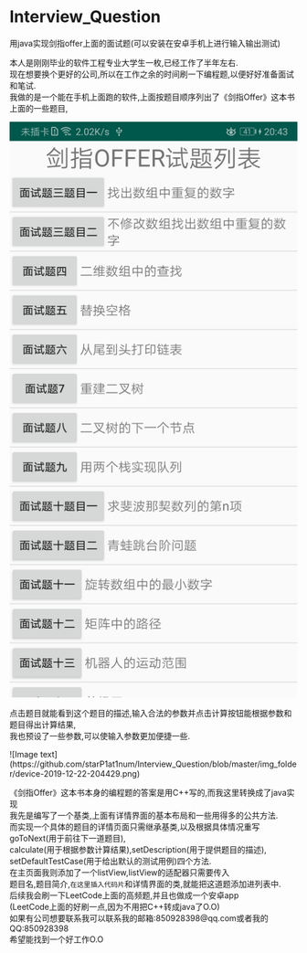 <!DOCTYPE html>
<html>

<head>
  <meta charset="utf-8">
  <meta name="viewport" content="width=device-width, initial-scale=1.0">
  <link rel="stylesheet" href="https://stackedit.io/style.css" />
</head>

<body class="stackedit">
  <div class="stackedit__html"><h1><a id="Interview_Question_0"></a>Interview_Question</h1>
<p>用java实现剑指offer上面的面试题(可以安装在安卓手机上进行输入输出测试)</p>
<p>本人是刚刚毕业的软件工程专业大学生一枚,已经工作了半年左右.<br>
现在想要换个更好的公司,所以在工作之余的时间刷一下编程题,以便好好准备面试和笔试.<br>
我做的是一个能在手机上面跑的软件,上面按题目顺序列出了《剑指Offer》这本书上面的一些题目,<br></p>
    
 ![Image text](https://github.com/starP1at1num/Interview_Question/blob/master/img_folder/device-2019-12-22-204354.png)
<p>点击题目就能看到这个题目的描述,输入合法的参数并点击计算按钮能根据参数和题目得出计算结果,<br>
我也预设了一些参数,可以使输入参数更加便捷一些.<br></p>
 ![Image text](https://github.com/starP1at1num/Interview_Question/blob/master/img_folder/device-2019-12-22-204429.png)
<p>《剑指Offer》这本书本身的编程题的答案是用C++写的,而我这里转换成了java实现<br>
我先是编写了一个基类,上面有详情界面的基本布局和一些用得多的公共方法.<br>
而实现一个具体的题目的详情页面只需继承基类,以及根据具体情况重写<br>
goToNext(用于前往下一道题目),<br>
calculate(用于根据参数计算结果),setDescription(用于提供题目的描述),<br>
setDefaultTestCase(用于给出默认的测试用例)四个方法.<br>
在主页面我则添加了一个listView,listView的适配器只需要传入<br>
题目名,题目简介,<code>在这里插入代码片</code>和详情界面的类,就能把这道题添加进列表中.<br>
后续我会刷一下LeetCode上面的高频题,并且也做成一个安卓app<br>
(LeetCode上面的好刷一点,因为不用把C++转成java了O.O)<br>
如果有公司想要联系我可以联系我的邮箱:850928398@qq.com或者我的QQ:850928398<br>
希望能找到一个好工作O.O</p>
</div>
</body>

</html>
